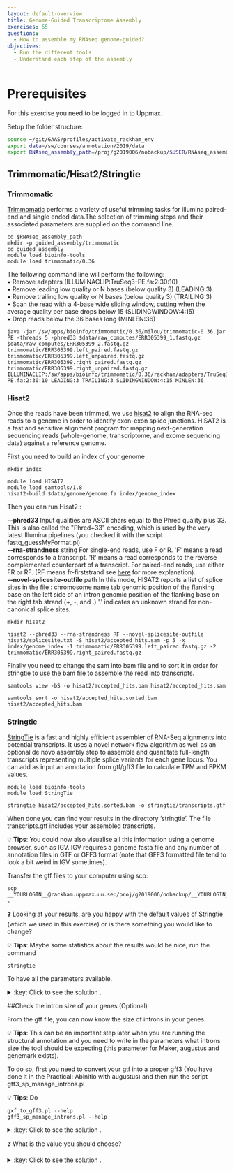 ```yaml
---
layout: default-overview
title: Genome-Guided Transcriptome Assembly
exercises: 65
questions:
  - How to assemble my RNAseq genome-guided?
objectives:
  - Run the different tools
  - Understand each step of the assembly
---
```


# Prerequisites
For this exercise you need to be logged in to Uppmax.

Setup the folder structure:

```bash
source ~/git/GAAS/profiles/activate_rackham_env
export data=/sw/courses/annotation/2019/data
export RNAseq_assembly_path=/proj/g2019006/nobackup/$USER/RNAseq_assembly
```

## Trimmomatic/Hisat2/Stringtie

### Trimmomatic

[Trimmomatic](http://www.usadellab.org/cms/?page=trimmomatic) performs a variety of useful trimming tasks for illumina paired-end and single ended data.The selection of trimming steps and their associated parameters are supplied on the command line.

```
cd $RNAseq_assembly_path
mkdir -p guided_assembly/trimmomatic
cd guided_assembly
module load bioinfo-tools
module load trimmomatic/0.36
```

The following command line will perform the following:
	<br>• Remove adapters (ILLUMINACLIP:TruSeq3-PE.fa:2:30:10)
	<br>• Remove leading low quality or N bases (below quality 3) (LEADING:3)
	<br>• Remove trailing low quality or N bases (below quality 3) (TRAILING:3)
	<br>• Scan the read with a 4-base wide sliding window, cutting when the average quality per base drops below 15 (SLIDINGWINDOW:4:15)
	<br>• Drop reads below the 36 bases long (MINLEN:36)

```
java -jar /sw/apps/bioinfo/trimmomatic/0.36/milou/trimmomatic-0.36.jar PE -threads 5 -phred33 $data/raw_computes/ERR305399_1.fastq.gz $data/raw_computes/ERR305399_2.fastq.gz trimmomatic/ERR305399.left_paired.fastq.gz trimmomatic/ERR305399.left_unpaired.fastq.gz trimmomatic/ERR305399.right_paired.fastq.gz trimmomatic/ERR305399.right_unpaired.fastq.gz ILLUMINACLIP:/sw/apps/bioinfo/trimmomatic/0.36/rackham/adapters/TruSeq3-PE.fa:2:30:10 LEADING:3 TRAILING:3 SLIDINGWINDOW:4:15 MINLEN:36
```


### Hisat2

Once the reads have been trimmed, we use [hisat2](https://ccb.jhu.edu/software/hisat2/index.shtml) to align the RNA-seq reads to a genome in order to identify exon-exon splice junctions.
HISAT2 is a fast and sensitive alignment program for mapping next-generation sequencing reads (whole-genome, transcriptome, and exome sequencing data) against a reference genome.

First you need to build an index of your genome

```
mkdir index

module load HISAT2
module load samtools/1.8
hisat2-build $data/genome/genome.fa index/genome_index
```

Then you can run Hisat2 :

**--phred33** Input qualities are ASCII chars equal to the Phred quality plus 33. This is also called the "Phred+33" encoding, which is used by the very latest Illumina pipelines (you checked it with the script fastq_guessMyFormat.pl)
<br>**--rna-strandness** string For single-end reads, use F or R. 'F' means a read corresponds to a transcript. 'R' means a read corresponds to the reverse complemented counterpart of a transcript. For paired-end reads, use either FR or RF. (RF means fr-firststrand see [here](https://github.com/NBISweden/GAAS/blob/master/annotation/CheatSheet/rnaseq_library_types.md) for more explanation).
<br>**--novel-splicesite-outfile** path In this mode, HISAT2 reports a list of splice sites in the file :
chromosome name tab genomic position of the flanking base on the left side of an intron <tab> genomic position of the flanking base on the right tab strand (+, -, and .) '.' indicates an unknown strand for non-canonical splice sites.

```
mkdir hisat2

hisat2 --phred33 --rna-strandness RF --novel-splicesite-outfile hisat2/splicesite.txt -S hisat2/accepted_hits.sam -p 5 -x index/genome_index -1 trimmomatic/ERR305399.left_paired.fastq.gz -2 trimmomatic/ERR305399.right_paired.fastq.gz
```

Finally you need to change the sam into bam file and to sort it in order for stringtie to use the bam file to assemble the read into transcripts.

```
samtools view -bS -o hisat2/accepted_hits.bam hisat2/accepted_hits.sam

samtools sort -o hisat2/accepted_hits.sorted.bam hisat2/accepted_hits.bam
```


### Stringtie

[StringTie](https://ccb.jhu.edu/software/stringtie/) is a fast and highly efficient assembler of RNA-Seq alignments into potential transcripts. It uses a novel network flow algorithm as well as an optional de novo assembly step to assemble and quantitate full-length transcripts representing multiple splice variants for each gene locus.
You can add as input an annotation from gtf/gff3 file to calculate TPM and FPKM values.


```
module load bioinfo-tools
module load StringTie

stringtie hisat2/accepted_hits.sorted.bam -o stringtie/transcripts.gtf
```

When done you can find your results in the directory ‘stringtie’. The file transcripts.gtf includes your assembled transcripts.

:bulb: **Tips**: You could now also visualise all this information using a genome browser, such as IGV. IGV requires a genome fasta file and any number of annotation files in GTF or GFF3 format (note that GFF3 formatted file tend to look a bit weird in IGV sometimes).

Transfer the gtf files to your computer using scp:

```
scp __YOURLOGIN__@rackham.uppmax.uu.se:/proj/g2019006/nobackup/__YOURLOGIN__/RNAseq_assembly/guided_assembly/stringtie/transcripts.gtf .
```

:question: Looking at your results, are you happy with the default values of Stringtie (which we used in this exercise) or is there something you would like to change?

:bulb: **Tips**: Maybe some statistics about the results would be nice, run the command

```
stringtie
```
To have all the parameters available.

<details>
<summary>:key: Click to see the solution .</summary>

<ul>If you want to have the gene abundance information for instance you should use the parameters -A </ul>
<ul>You can also use a reference annotation file if your genome has been annotated already and you want to use this annotation in your assembly -G </ul>
<ul>You can be more or less selective on the isoform abundance and keep really low abundant isoform or discard them -f </ul>
<ul>You can decide if you want to keep only reads with high coverage and set the minimum read coverage higher than the default parameter (2.5) -c </ul>
<br>There are many parameters to play with depending on your question.

check the <a href="https://ccb.jhu.edu/software/stringtie/index.shtml?t=manual/">Stringtie manual</a> for more information.

</details>

##Check the intron size of your genes (Optional)

From the gtf file, you can now know the size of introns in your genes.

:bulb: **Tips**: This can be an important step later when you are running the structural annotation and you need to write in the parameters what introns size the tool should be expecting (this parameter for Maker, augustus and genemark exists).

To do so, first you need to convert your gtf into a proper gff3 (You have done it in the Practical: Abinitio with augustus) and then run the script gff3_sp_manage_introns.pl

:bulb: **Tips**:
Do
```
gxf_to_gff3.pl --help
gff3_sp_manage_introns.pl --help
```

<details>
<summary>:key: Click to see the solution .</summary>

<code>

gxf_to_gff3.pl -g stringtie/transcripts.gtf -o transcript_stringtie.gff3
gff3_sp_manage_introns.pl --gff transcript_stringtie.gff3 -o introns_information

</code>
</details>

:question: What is the value you should choose?

<details>
<summary>:key: Click to see the solution .</summary>
You can choose 6722, 6500 if you think the introns size is over estimate or 7000 if you think it is possible to have bigger introns and you do not want to miss them.
</details>
